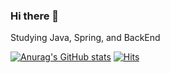 ### Hi there 👋

Studying Java, Spring, and BackEnd

<!--
**sonsonee/sonsonee** is a ✨ _special_ ✨ repository because its `README.md` (this file) appears on your GitHub profile.

Here are some ideas to get you started:

- 🔭 I’m currently working on ...
- 🌱 I’m currently learning ...
- 👯 I’m looking to collaborate on ...
- 🤔 I’m looking for help with ...
- 💬 Ask me about ...
- 📫 How to reach me: ...
- 😄 Pronouns: ...
- ⚡ Fun fact: ...
-->





[![Anurag's GitHub stats](https://github-readme-stats.vercel.app/api?username=sonsonee)](https://github.com/anuraghazra/github-readme-stats)
[![Hits](https://hits.seeyoufarm.com/api/count/incr/badge.svg?url=https%3A%2F%2Fgithub.com%2Fsonsonee&count_bg=%2397C6FF&title_bg=%23555555&icon=&icon_color=%23E7E7E7&title=hits&edge_flat=false)](https://hits.seeyoufarm.com)
 
